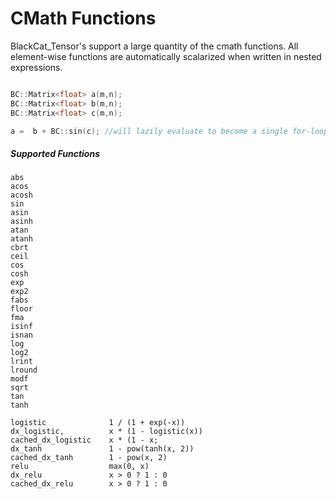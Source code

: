 # CMath Functions

BlackCat_Tensor's support a large quantity of the cmath functions. 
All element-wise functions are automatically scalarized when written in nested expressions. 

```cpp

BC::Matrix<float> a(m,n);
BC::Matrix<float> b(m,n);
BC::Matrix<float> c(m,n);

a =  b + BC::sin(c); //will lazily evaluate to become a single for-loop. See: [exprs](https://github.com/josephjaspers/BlackCat_Tensors/blob/master/docs/algorithms.md)
```

##### Supported Functions
```
abs
acos
acosh
sin
asin
asinh
atan
atanh
cbrt
ceil
cos
cosh
exp
exp2
fabs
floor
fma
isinf
isnan
log
log2
lrint
lround
modf
sqrt
tan
tanh

logistic              1 / (1 + exp(-x))
dx_logistic,          x * (1 - logistic(x))
cached_dx_logistic    x * (1 - x;
dx_tanh               1 - pow(tanh(x, 2))
cached_dx_tanh        1 - pow(x, 2)
relu                  max(0, x)
dx_relu               x > 0 ? 1 : 0
cached_dx_relu        x > 0 ? 1 : 0
```
